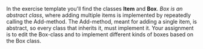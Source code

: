In the exercise template you'll find the classes **Item** and **Box**. *Box is an abstract class*, where adding multiple items is implemented by repeatedly calling the Add-method. The Add-method, meant for adding a single item, is abstract, so every class that inherits it, must implement it. Your assignment is to edit the Box-class and to implement different kinds of boxes based on the Box class.
